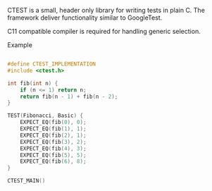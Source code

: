 CTEST is a small, header only library for writing tests in plain C.
The framework deliver functionality similar to GoogleTest.

C11 compatible compiler is required for handling generic selection.

Example

```c

#define CTEST_IMPLEMENTATION
#include <ctest.h>

int fib(int n) {
	if (n <= 1) return n;
	return fib(n - 1) + fib(n - 2);
}

TEST(Fibonacci, Basic) {
	EXPECT_EQ(fib(0), 0);
	EXPECT_EQ(fib(1), 1);
	EXPECT_EQ(fib(2), 1);
	EXPECT_EQ(fib(3), 2);
	EXPECT_EQ(fib(4), 3);
	EXPECT_EQ(fib(5), 5);
	EXPECT_EQ(fib(6), 8);
}

CTEST_MAIN()
```
